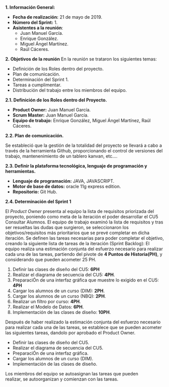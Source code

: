 **1.  Información General:**
- **Fecha de realización:** 21 de mayo de 2019.
- **Número del Sprint:** 1.
- **Asistentes a la reunión**: 
    - Juan Manuel García.  
    - Enrique González.
    - Miguel Ángel Martínez.
    - Raúl Cáceres.

**2.  Objetivos de la reunión**
En la reunión se trataron los siguientes temas:

-   Definición de los Roles dentro del proyecto.
-   Plan de comunicación.
-   Determinación del Sprint 1.
-   Tareas a cumplimentar.
-   Distribución del trabajo entre los miembros del equipo.

**2.1. Definición de los Roles dentro del Proyecto.**
- **Product Owner:** Juan Manuel García.
- **Scrum Master:** Juan Manuel García.
- **Equipo de trabajo:** Enrique González, Miguel Ángel Martínez, Raúl Cáceres.

**2.2. Plan de comunicación.**

Se estableció que la gestión de la totalidad del proyecto se llevará a cabo a través de la herramienta Github, proporcionando el control de versiones del trabajo, mantenenimiento de un tablero kanvan, etc....

**2.3. Definir la plataforma tecnológica, lenguaje de programación y herramientas.**
- **Lenguaje de programación:** JAVA, JAVASCRIPT.
- **Motor de base de datos:** oracle 11g express edition.
- **Repositorio:** Git Hub.

**2.4. Determinación del Sprint 1**

El *Product Owner* presenta al equipo la lista de requisitos priorizada del proyecto, poniendo como meta de la iteración el poder
desarrollar el CU5 Consultar Alumnos.
El equipo de trabajo examinó la lista de requisitos y tras ser resueltas las dudas que surgieron, se seleccionaron los 
objetivos/requisitos más prioritarios que se prevé completar en dicha iteración.
Se definen las tareas necesarias para poder completar el objetivo, creando la siguiente lista de tareas de la iteración (Sprint Backlog):
El equipo realiza una estimación conjunta del esfuerzo necesario para realizar cada una de las tareas, partiendo del pivote de **4 Puntos de Historia(PH)**, y considerando
que pueden acometer 25 PH.

1. Definir las clases de diseño del CU5: **6PH**
2. Realizar el diagrama de secuencia del CU5: **4PH**.
3. PreparaciÓn de una interfaz gráfica que muestre lo exigido en el CU5: **4PH**
4. Cargar los alumnos de un curso (DIM): **2PH**.
5. Cargar los alumnos de un curso (NBQ): **2PH**.
6. Realizar un filtro por curso: **4PH**.
7. Realizar el Modelo de Datos: **6PH**.
8. Implementación de las clases de diseño: **10PH**.

Después de haber realizado la estimación conjunta del esfuerzo necesario para realizar cada una de las tareas, se establece que se pueden acometer
las siguientes tareas, dandolo por aprobado el Product Owner.
- Definir las clases de diseño del CU5.
- Realizar el diagrama de secuencia del CU5.
- PreparaciÓn de una interfaz gráfica.
- Cargar los alumnos de un curso (DIM).
- Implementación de las clases de diseño.

Los miembros del equipo se autoasignan las tareas que pueden realizar, se autoorganizan y comienzan con las tareas.

